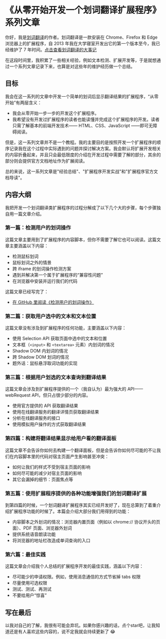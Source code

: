 # 《从零开始开发一个划词翻译扩展程序》系列文章

你好，我是[划词翻译](https://github.com/lmk123/crx-selection-translate)的作者。划词翻译是一款安装在 Chrome、Firefox 和 Edge 浏览器上的扩展程序，自 2013 年我在大学寝室开发出它的第一个版本至今，我已经维护了 7 年时间。[点击查看划词翻译的大事记](https://hcfy.limingkai.cn/histroy.html)

在这段时间里，我积累了一些相关经验，例如文本检测、扩展开发等，于是就想通过一个系列文章记录下来，也算是对这些年的维护经历做一个总结。

## 目标

我会在这一系列的文章中开发一个简单的划词后显示翻译结果的扩展程序，“从零开始”有两层含义：

- 我会从零开始一步一步的开发这个扩展程序。
- 我希望没有开发过扩展程序的读者也能读懂并完成这个扩展程序的开发。读者只需了解基本的前端开发技术—— HTML、CSS、JavaScript ——即可无障碍阅读。

但是，这一系列文章并不是一个教程。我的主要目的是按照开发一个扩展程序的顺序记录我在这个过程中实际遇到的问题并探讨解决方案。我会默认将扩展开发相关的内容折叠起来，并且只会最低限度的介绍在开发过程中需要了解的部分，其余的部分则会提供官方文档地址作为扩展阅读。

总的来说，这一系列文章是"经验总结"、"扩展程序开发实战"和"扩展程序官方文档导读"。

## 内容大纲

我把开发一个划词翻译类扩展程序的过程分解成了以下几个大的步骤，每个步骤独自用一篇文章介绍。

### 第一篇：检测用户的划词操作

这篇文章主要用到了扩展程序的内容脚本，但你不需要了解它也可以阅读。这篇文章主要涵盖以下内容：

- 检测鼠标划词
- 鼠标划词之外的情景
- 跨 iframe 的划词操作检测方案
- 遇到并解决第一个属于扩展程序的“兼容性问题”
- 在浏览器中安装并运行我们的代码

这篇文章已经写完了：

- [在 GitHub 里阅读《检测用户的划词操作》](./01/README.md)

### 第二篇：获取用户选中的文本和文本位置

这篇文章没有涉及到扩展程序的任何功能，主要涵盖以下内容：

- 使用 Selection API 获取页面中选中的文本和位置
- 文本框（`<input>` 和 `<textarea>` 元素）内划词的情况
- Shadow DOM 内划词的情况
- 跨 Shadow DOM 划词的情况
- 题外话：鼠标悬浮取词功能的实现

### 第三篇：根据用户划选的文本查询到翻译结果

这篇文章会涉及到扩展程序提供的一个（我自认为）最为强大的 API——webRequest API，但只占很少部分的内容。

- 使用官方提供的 API 获取翻译结果
- 使用在线翻译服务的翻译详情页获取翻译结果
- 分析在线翻译服务的接口
- 使用模拟用户操作的方式获取翻译结果

### 第四篇：构建将翻译结果显示给用户看的翻译面板

这篇文章不会告诉你如何去构建一个翻译面板，但是会告诉你如何尽可能的不让我们在内容脚本里的代码对宿主页面产生影响甚至冲突：

- 如何让我们的样式不受到宿主页面的影响
- 如何尽可能的减少对宿主页面的影响
- 其它会漏掉的细节：页面焦点等

### 第五篇：使用扩展程序提供的各种功能增强我们的划词翻译扩展

到第四篇的时候，一个划词翻译扩展程序其实已经开发好了，现在总算到了着重介绍扩展程序功能的时候了。本篇会介绍大部分我们用得到的功能：

- 内容脚本之外划词的情况：浏览器内置页面（例如以 chrome:// 协议开头的页面）、PDF 页面、浏览器外划词
- 提供系统语音朗读功能
- 将浏览器的地址栏改造成单词查询的入口

### 第六篇：最佳实践

这篇文章会介绍我个人总结的扩展程序开发的最佳实践，涵盖以下内容：

- 尽可能少的申请权限。例如，使用消息通信的方式节省掉 tabs 权限
- 尽量使用可选权限
- 测试、测试、再测试
- 不要给用户“惊喜”

## 写在最后

以我对自己的了解，我很有可能会弃坑。如果你感兴趣的话，点个star吧，让我知道还是有人喜欢这些内容的，说不定我就会持续更新了 :joy:
